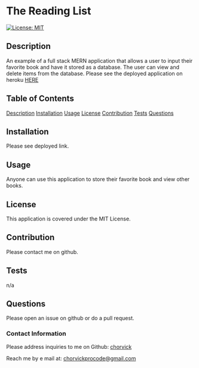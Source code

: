 # The Reading List

[![License: MIT](https://img.shields.io/badge/License-MIT-yellow.svg)](https://opensource.org/licenses/MIT)

## Description

An example of a full stack MERN application that allows a user to input their favorite book and have it stored as a database. The user can view and delete items from the database.
Please see the deployed application on heroku [HERE](https://radiant-brushlands-67791.herokuapp.com/)

## Table of Contents

[Description](#description)
[Installation](#installation)
[Usage](#usage)
[License](#license)
[Contribution](#contribution)
[Tests](#tests)
[Questions](#questions)

## Installation

Please see deployed link.

## Usage

Anyone can use this application to store their favorite book and view other books.

## License

This application is covered under the MIT License.

## Contribution

Please contact me on github.

## Tests

n/a

## Questions

Please open an issue on github or do a pull request.

### Contact Information

Please address inquiries to me on Github: [chorvick](https://github.com/chorvick)

Reach me by e mail at: chorvickprocode@gmail.com
